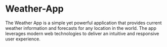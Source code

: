 # Weather-App
 The Weather App is a simple yet powerful application that provides current weather information and forecasts for any location in the world. The app leverages modern web technologies to deliver an intuitive and responsive user experience.
